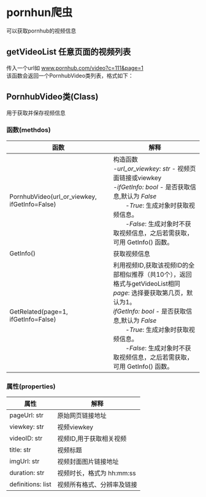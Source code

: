 # pornhun爬虫
可以获取pornhub的视频信息
## getVideoList 任意页面的视频列表
传入一个url如 www.pornhub.com/video?c=111&page=1 <br>
该函数会返回一个PornhubVideo类列表，格式如下：<br>

## PornhubVideo类(Class)
用于获取并保存视频信息<br>

### 函数(methdos)

| 函数 | 解释 |
| ---- | ---- |
| PornhubVideo(url_or_viewkey, ifGetInfo=False) | 构造函数<br>-*url_or_viewkey: str* - 视频页面链接或viewkey<br>-*ifGetInfo: bool* - 是否获取信息,默认为 *False*<br>&emsp;&emsp;-*True*: 生成对象时获取视频信息。<br>&emsp;&emsp;-*False*: 生成对象时不获取视频信息，之后若需获取，可用 GetInfo() 函数。<br> |
| GetInfo() | 获取视频信息 |
| GetRelated(page=1, ifGetInfo=False) | 利用视频ID,获取该视频ID的全部相似推荐（共10个），返回格式与getVideoList相同<br>*page*: 选择要获取第几页，默认为1。<br>*ifGetInfo: bool* - 是否获取信息,默认为 *False*<br>&emsp;&emsp;-*True*: 生成对象时获取视频信息。<br>&emsp;&emsp;-*False*: 生成对象时不获取视频信息，之后若需获取，可用 GetInfo() 函数。<br> |

### 属性(properties)
| 属性 | 解释 |
| ---- | ----|
| pageUrl: str | 原始网页链接地址 |
| viewkey: str | 视频viewkey |
| videoID: str | 视频ID,用于获取相关视频 |
| title: str | 视频标题 |
| imgUrl: str | 视频封面图片链接地址 |
| duration: str | 视频时长，格式为 hh:mm:ss |
| definitions: list | 视频所有格式、分辨率及链接 |